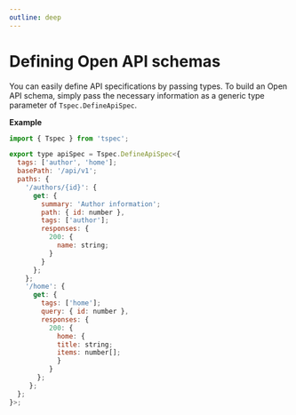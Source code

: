 ```yaml
---
outline: deep
---
```

# Defining Open API schemas
You can easily define API specifications by passing types. To build an Open API schema, simply pass the necessary information as a generic type parameter of `Tspec.DefineApiSpec`.
<!-- The type passed should be a subset of the [OpenAPI Object](https://swagger.io/specification/v3/#openapi-object) defined in the [OpenAPI Specification](https://swagger.io/specification/v3/). -->

**Example**
```js
import { Tspec } from 'tspec';

export type apiSpec = Tspec.DefineApiSpec<{
  tags: ['author', 'home'];
  basePath: '/api/v1';
  paths: {
    '/authors/{id}': {
      get: {
        summary: 'Author information';
        path: { id: number },
        tags: ['author'];
        responses: { 
          200: {
            name: string;
          }
        }
      };
    };
    '/home': { 
      get: { 
        tags: ['home'];
        query: { id: number },
        responses: {
          200: {
            home: {
            title: string;
            items: number[];
            }
          }
       };
     };
  };
}>;
```
